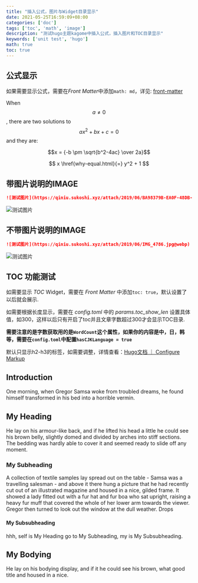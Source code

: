 ```yaml
---
title: "插入公式，图片与Widget目录显示"
date: 2021-05-25T16:59:09+08:00
categories: ['doc']
tags: ['toc', 'math', 'image']
description: "测试hugo主题kagome中插入公式，插入图片和TOC目录显示"
keywords: ['unit test', 'hugo']
math: true
toc: true
---
```


## 公式显示

如果需要显示公式，需要在*Front Matter*中添加`math: md`，详见: [front-matter](https://gohugo.io/content-management/front-matter/)

When $$a \ne 0$$, there are two solutions to $$ax^2 + bx + c = 0$$ and they are:

$$x = {-b \pm \sqrt{b^2-4ac} \over 2a}$$

$$
x \href{why-equal.html}{=} y^2 + 1
$$

## 带图片说明的IMAGE

```md
![测试图片](https://qiniu.sukoshi.xyz/attach/2019/06/BA98379B-EA0F-48DB-B6E1-D475D6BC4AB2.jpg@webp "中和街道")
```

![测试图片](https://qiniu.sukoshi.xyz/attach/2019/06/BA98379B-EA0F-48DB-B6E1-D475D6BC4AB2.jpg@webp "中和街道")

## 不带图片说明的IMAGE

```md
![测试图片](https://qiniu.sukoshi.xyz/attach/2019/06/IMG_4786.jpg@webp)
```

![测试图片](https://qiniu.sukoshi.xyz/attach/2019/06/IMG_4786.jpg@webp)


## TOC 功能测试

如需要显示 *TOC* Widget，需要在 *Front Matter* 中添加`toc: true`，默认设置了以后就会展示.

如需要根据长度显示，需要在 *config.toml* 中的 *params.toc_show_len* 设置具体值，如300，这样以后只有开启了toc并且文章字数超过300才会显示TOC目录.

**需要注意的是字数获取用的是`WordCount`这个属性，如果你的内容是中，日，韩等，需要在`config.toml`中配置`hasCJKLanguage = true`**

默认只显示h2-h3的标签，如需要调整，详情查看：[Hugo文档 ｜ Configure Markup](https://gohugo.io/getting-started/configuration-markup#table-of-contents)

## Introduction

One morning, when Gregor Samsa woke from troubled dreams, he found himself transformed in his bed into a horrible vermin.

## My Heading

He lay on his armour-like back, and if he lifted his head a little he could see his brown belly, slightly domed and divided by arches into stiff sections. The bedding was hardly able to cover it and seemed ready to slide off any moment.

### My Subheading

A collection of textile samples lay spread out on the table - Samsa was a travelling salesman - and above it there hung a picture that he had recently cut out of an illustrated magazine and housed in a nice, gilded frame. It showed a lady fitted out with a fur hat and fur boa who sat upright, raising a heavy fur muff that covered the whole of her lower arm towards the viewer. Gregor then turned to look out the window at the dull weather. Drops

#### My Subsubheading

hhh, self is My Heading go to My Subheading, my is My Subsubheading.

## My Bodying

He lay on his bodying display, and if it he could see his brown, what good title and housed in a nice.